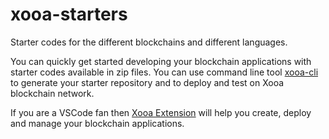 # xooa-starters
Starter codes for the different blockchains and different languages. 

You can quickly get started developing your blockchain applications with starter codes available in zip files.
You can use command line tool [xooa-cli](https://www.npmjs.com/package/xooa-cli) to generate your starter repository and to deploy and test on Xooa blockchain network.

If you are a VSCode fan then [Xooa Extension](https://marketplace.visualstudio.com/items?itemName=Xooa.xooa-extension) will help you create, deploy and manage your blockchain applications. 
